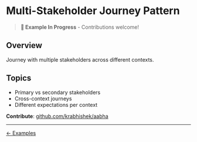 # Multi-Stakeholder Journey Pattern

> **📝 Example In Progress** - Contributions welcome!

## Overview

Journey with multiple stakeholders across different contexts.

## Topics

- Primary vs secondary stakeholders
- Cross-context journeys
- Different expectations per context

**Contribute**: [github.com/krabhishek/aabha](https://github.com/krabhishek/aabha)

---

[← Examples](../README.md)
